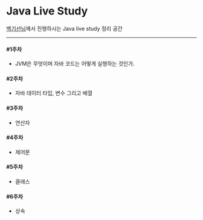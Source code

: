 # Java Live Study
[백기선님](https://github.com/whiteship/live-study)께서 진행하시는 Java live study 정리 공간 

-----

#### #1주차 

- JVM은 무엇이며 자바 코드는 어떻게 실행하는 것인가.

#### #2주차 

- 자바 데이터 타입, 변수 그리고 배열

#### #3주차 

- 연산자

#### #4주차 

- 제어문

#### #5주차 

- 클래스

#### #6주차 

- 상속





